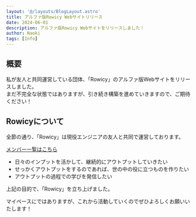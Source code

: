 ```yaml
---
layout: '@/layouts/BlogLayout.astro'
title: アルファ版Rowicy Webサイトリリース
date: 2024-06-01
description: アルファ版Rowicy Webサイトをリリースしました！
author: Naoki
tags: [Info]
---
```


## 概要

私が友人と共同運営している団体、「Rowicy」のアルファ版Webサイトをリリースしました。  
まだ不完全な状態ではありますが、引き続き構築を進めていきますので、ご期待ください！

## Rowicyについて

全節の通り、「Rowicy」は現役エンジニアの友人と共同で運営しております。

[メンバー一覧はこちら](/member)

- 日々のインプットを活かして、継続的にアウトプットしていきたい
- せっかくアウトプットをするのであれば、世の中の役に立つものを作りたい
- アウトプットの過程での学びを発信したい

上記の目的で、「Rowicy」を立ち上げました。

マイペースにではありますが、これから活動していくのでぜひよろしくお願いいたします！

